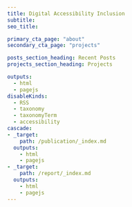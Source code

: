 ```yaml
---
title: Digital Accessibility Inclusion
subtitle: 
seo_title:

primary_cta_page: "about"
secondary_cta_page: "projects"

posts_section_heading: Recent Posts
projects_section_heading: Projects

outputs:
  - html
  - pagejs
disableKinds:
  - RSS
  - taxonomy
  - taxonomyTerm
  - accessibility  
cascade:
- _target:
    path: /publication/_index.md
  outputs:
    - html
    - pagejs
- _target:
    path: /report/_index.md
  outputs:
    - html
    - pagejs
---
```

